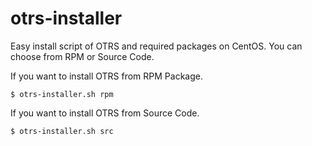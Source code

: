 otrs-installer
==============

Easy install script of OTRS and required packages on CentOS.
You can choose from RPM or Source Code.

If you want to install OTRS from RPM Package.
```
$ otrs-installer.sh rpm
```

If you want to install OTRS from Source Code.
```
$ otrs-installer.sh src
```
